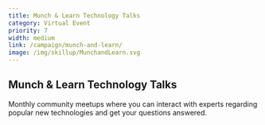 ```yaml
---
title: Munch & Learn Technology Talks
category: Virtual Event
priority: 7
width: medium
link: /campaign/munch-and-learn/
image: /img/skillup/MunchandLearn.svg
---
```

## Munch & Learn Technology Talks

Monthly community meetups where you can interact with experts regarding popular new technologies and get your questions answered.